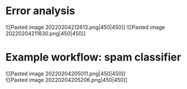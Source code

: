 
# Error analysis
![[Pasted image 20220204212613.png|450|450]]
![[Pasted image 20220204211830.png|450|450]]

# Example workflow: spam classifier
![[Pasted image 20220204205011.png|450|450]]	
![[Pasted image 20220204205206.png|450|450]]